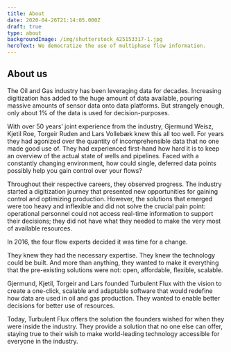 ```yaml
---
title: About
date: 2020-04-26T21:14:05.000Z
draft: true
type: about
backgroundImage: /img/shutterstock_425153317-1.jpg
heroText: We democratize the use of multiphase flow information.
---
```

<h2>About us</h2>
<p>The Oil and Gas industry has been leveraging data for decades. Increasing digitization has added to the huge amount of data available, pouring massive amounts of sensor data onto data platforms. But strangely enough, only about 1% of the data is used for decision-purposes.</p>
<p>With over 50 years’ joint experience from the industry, Gjermund Weisz, Kjetil Roe, Torgeir Ruden and Lars Vollebæk knew this all too well. For years they had agonized over the quantity of incomprehensible data that no one made good use of. They had experienced first-hand how hard it is to keep an overview of the actual state of wells and pipelines. Faced with a constantly changing environment, how could single, deferred data points possibly help you gain control over your flows?</p>
<p>Throughout their respective careers, they observed progress. The industry started a digitization journey that presented new opportunities for gaining control and optimizing production. However, the solutions that emerged were too heavy and inflexible and did not solve the crucial pain point: operational personnel could not access real-time information to support their decisions; they did not have what they needed to make the very most of available resources.</p>
<p>In 2016, the four flow experts decided it was time for a change.</p>
<p>They knew they had the necessary expertise. They knew the technology could be built. And more than anything, they wanted to make it everything that the pre-existing solutions were not: open, affordable, flexible, scalable.</p>
<p>Gjermund, Kjetil, Torgeir and Lars founded Turbulent Flux with the vision to create a one-click, scalable and adaptable software that would redefine how data are used in oil and gas production. They wanted to enable better decisions for better use of resources.</p>
<p>Today, Turbulent Flux offers the solution the founders wished for when they were inside the industry. They provide a solution that no one else can offer, staying true to their wish to make world-leading technology accessible for everyone in the industry.</p>

